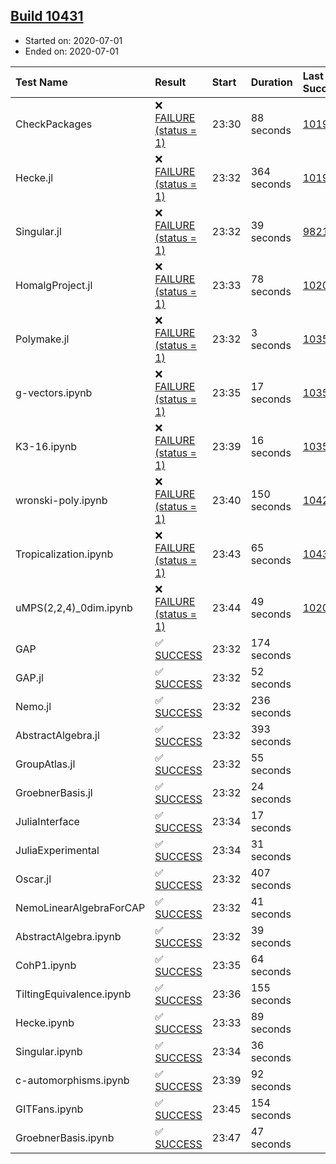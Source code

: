 ## [Build 10431](https://oscarci.mathematik.uni-kl.de/job/oscar/10431/)

* Started on: 2020-07-01
* Ended on: 2020-07-01

| Test Name    | Result | Start | Duration | Last Success | First Failure |
|:-------------|:-------|:------|:---------|:-------------|:--------------|
| CheckPackages | ❌ [FAILURE (status = 1)](https://oscarci.mathematik.uni-kl.de/job/oscar/10431/artifact/logs/build-10431/CheckPackages.log) | 23:30 | 88 seconds | [10197](https://oscarci.mathematik.uni-kl.de/job/oscar/10197/) | [10198](https://oscarci.mathematik.uni-kl.de/job/oscar/10198/) |
| Hecke.jl | ❌ [FAILURE (status = 1)](https://oscarci.mathematik.uni-kl.de/job/oscar/10431/artifact/logs/build-10431/Hecke.jl.log) | 23:32 | 364 seconds | [10197](https://oscarci.mathematik.uni-kl.de/job/oscar/10197/) | [10198](https://oscarci.mathematik.uni-kl.de/job/oscar/10198/) |
| Singular.jl | ❌ [FAILURE (status = 1)](https://oscarci.mathematik.uni-kl.de/job/oscar/10431/artifact/logs/build-10431/Singular.jl.log) | 23:32 | 39 seconds | [9821](https://oscarci.mathematik.uni-kl.de/job/oscar/9821/) | [9822](https://oscarci.mathematik.uni-kl.de/job/oscar/9822/) |
| HomalgProject.jl | ❌ [FAILURE (status = 1)](https://oscarci.mathematik.uni-kl.de/job/oscar/10431/artifact/logs/build-10431/HomalgProject.jl.log) | 23:33 | 78 seconds | [10209](https://oscarci.mathematik.uni-kl.de/job/oscar/10209/) | [10210](https://oscarci.mathematik.uni-kl.de/job/oscar/10210/) |
| Polymake.jl | ❌ [FAILURE (status = 1)](https://oscarci.mathematik.uni-kl.de/job/oscar/10431/artifact/logs/build-10431/Polymake.jl.log) | 23:32 | 3 seconds | [10356](https://oscarci.mathematik.uni-kl.de/job/oscar/10356/) | [10357](https://oscarci.mathematik.uni-kl.de/job/oscar/10357/) |
| g-vectors.ipynb | ❌ [FAILURE (status = 1)](https://oscarci.mathematik.uni-kl.de/job/oscar/10431/artifact/logs/build-10431/g-vectors.ipynb.log) | 23:35 | 17 seconds | [10356](https://oscarci.mathematik.uni-kl.de/job/oscar/10356/) | [10357](https://oscarci.mathematik.uni-kl.de/job/oscar/10357/) |
| K3-16.ipynb | ❌ [FAILURE (status = 1)](https://oscarci.mathematik.uni-kl.de/job/oscar/10431/artifact/logs/build-10431/K3-16.ipynb.log) | 23:39 | 16 seconds | [10356](https://oscarci.mathematik.uni-kl.de/job/oscar/10356/) | [10357](https://oscarci.mathematik.uni-kl.de/job/oscar/10357/) |
| wronski-poly.ipynb | ❌ [FAILURE (status = 1)](https://oscarci.mathematik.uni-kl.de/job/oscar/10431/artifact/logs/build-10431/wronski-poly.ipynb.log) | 23:40 | 150 seconds | [10425](https://oscarci.mathematik.uni-kl.de/job/oscar/10425/) | [10426](https://oscarci.mathematik.uni-kl.de/job/oscar/10426/) |
| Tropicalization.ipynb | ❌ [FAILURE (status = 1)](https://oscarci.mathematik.uni-kl.de/job/oscar/10431/artifact/logs/build-10431/Tropicalization.ipynb.log) | 23:43 | 65 seconds | [10430](https://oscarci.mathematik.uni-kl.de/job/oscar/10430/) | [10431](https://oscarci.mathematik.uni-kl.de/job/oscar/10431/) |
| uMPS(2,2,4)_0dim.ipynb | ❌ [FAILURE (status = 1)](https://oscarci.mathematik.uni-kl.de/job/oscar/10431/artifact/logs/build-10431/uMPS-2-2-4-_0dim.ipynb.log) | 23:44 | 49 seconds | [10209](https://oscarci.mathematik.uni-kl.de/job/oscar/10209/) | [10210](https://oscarci.mathematik.uni-kl.de/job/oscar/10210/) |
| GAP | ✅ [SUCCESS](https://oscarci.mathematik.uni-kl.de/job/oscar/10431/artifact/logs/build-10431/GAP.log) | 23:32 | 174 seconds |  |  |
| GAP.jl | ✅ [SUCCESS](https://oscarci.mathematik.uni-kl.de/job/oscar/10431/artifact/logs/build-10431/GAP.jl.log) | 23:32 | 52 seconds |  |  |
| Nemo.jl | ✅ [SUCCESS](https://oscarci.mathematik.uni-kl.de/job/oscar/10431/artifact/logs/build-10431/Nemo.jl.log) | 23:32 | 236 seconds |  |  |
| AbstractAlgebra.jl | ✅ [SUCCESS](https://oscarci.mathematik.uni-kl.de/job/oscar/10431/artifact/logs/build-10431/AbstractAlgebra.jl.log) | 23:32 | 393 seconds |  |  |
| GroupAtlas.jl | ✅ [SUCCESS](https://oscarci.mathematik.uni-kl.de/job/oscar/10431/artifact/logs/build-10431/GroupAtlas.jl.log) | 23:32 | 55 seconds |  |  |
| GroebnerBasis.jl | ✅ [SUCCESS](https://oscarci.mathematik.uni-kl.de/job/oscar/10431/artifact/logs/build-10431/GroebnerBasis.jl.log) | 23:32 | 24 seconds |  |  |
| JuliaInterface | ✅ [SUCCESS](https://oscarci.mathematik.uni-kl.de/job/oscar/10431/artifact/logs/build-10431/JuliaInterface.log) | 23:34 | 17 seconds |  |  |
| JuliaExperimental | ✅ [SUCCESS](https://oscarci.mathematik.uni-kl.de/job/oscar/10431/artifact/logs/build-10431/JuliaExperimental.log) | 23:34 | 31 seconds |  |  |
| Oscar.jl | ✅ [SUCCESS](https://oscarci.mathematik.uni-kl.de/job/oscar/10431/artifact/logs/build-10431/Oscar.jl.log) | 23:32 | 407 seconds |  |  |
| NemoLinearAlgebraForCAP | ✅ [SUCCESS](https://oscarci.mathematik.uni-kl.de/job/oscar/10431/artifact/logs/build-10431/NemoLinearAlgebraForCAP.log) | 23:32 | 41 seconds |  |  |
| AbstractAlgebra.ipynb | ✅ [SUCCESS](https://oscarci.mathematik.uni-kl.de/job/oscar/10431/artifact/logs/build-10431/AbstractAlgebra.ipynb.log) | 23:32 | 39 seconds |  |  |
| CohP1.ipynb | ✅ [SUCCESS](https://oscarci.mathematik.uni-kl.de/job/oscar/10431/artifact/logs/build-10431/CohP1.ipynb.log) | 23:35 | 64 seconds |  |  |
| TiltingEquivalence.ipynb | ✅ [SUCCESS](https://oscarci.mathematik.uni-kl.de/job/oscar/10431/artifact/logs/build-10431/TiltingEquivalence.ipynb.log) | 23:36 | 155 seconds |  |  |
| Hecke.ipynb | ✅ [SUCCESS](https://oscarci.mathematik.uni-kl.de/job/oscar/10431/artifact/logs/build-10431/Hecke.ipynb.log) | 23:33 | 89 seconds |  |  |
| Singular.ipynb | ✅ [SUCCESS](https://oscarci.mathematik.uni-kl.de/job/oscar/10431/artifact/logs/build-10431/Singular.ipynb.log) | 23:34 | 36 seconds |  |  |
| c-automorphisms.ipynb | ✅ [SUCCESS](https://oscarci.mathematik.uni-kl.de/job/oscar/10431/artifact/logs/build-10431/c-automorphisms.ipynb.log) | 23:39 | 92 seconds |  |  |
| GITFans.ipynb | ✅ [SUCCESS](https://oscarci.mathematik.uni-kl.de/job/oscar/10431/artifact/logs/build-10431/GITFans.ipynb.log) | 23:45 | 154 seconds |  |  |
| GroebnerBasis.ipynb | ✅ [SUCCESS](https://oscarci.mathematik.uni-kl.de/job/oscar/10431/artifact/logs/build-10431/GroebnerBasis.ipynb.log) | 23:47 | 47 seconds |  |  |
